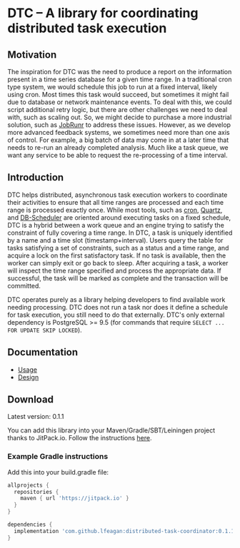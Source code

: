 # DTC – A library for coordinating distributed task execution

## Motivation
The inspiration for DTC was the need to produce a report on the information present in a time series database for a given time range. In a traditional cron type system, we would schedule this job to run at a fixed interval, likely using cron. Most times this task would succeed, but sometimes it might fail due to database or network maintenance events. To deal with this, we could script additional retry logic, but there are other challenges we need to deal with, such as scaling out. So, we might decide to purchase a more industrial solution, such as [JobRunr](https://www.jobrunr.io/en/) to address these issues. However, as we develop more advanced feedback systems, we sometimes need more than one axis of control. For example, a big batch of data may come in at a later time that needs to re-run an already completed analysis. Much like a task queue, we want any service to be able to request the re-processing of a time interval.

## Introduction
DTC helps distributed, asynchronous task execution workers to coordinate their activities to ensure that all time ranges are processed and each time range is processed exactly once. While most tools, such as [cron](https://kubernetes.io/docs/concepts/workloads/controllers/cron-jobs/), [Quartz](http://www.quartz-scheduler.org/), and [DB-Scheduler](https://github.com/kagkarlsson/db-scheduler) are oriented around executing tasks on a fixed schedule, DTC is a hybrid between a work queue and an engine trying to satisfy the constraint of fully covering a time range. In DTC, a task is uniquely identified by a name and a time slot (timestamp+interval). Users query the table for tasks satisfying a set of constraints, such as a status and a time range, and acquire a lock on the first satisfactory task. If no task is available, then the worker can simply exit or go back to sleep. After acquiring a task, a worker will inspect the time range specified and process the appropriate data. If successful, the task will be marked as complete and the transaction will be committed.

DTC operates purely as a library helping developers to find available work needing processing. DTC does not run a task nor does it define a schedule for task execution, you still need to do that externally. DTC's only external dependency is PostgreSQL >= 9.5 (for commands that require `SELECT ... FOR UPDATE SKIP LOCKED`).

## Documentation
- [Usage](docs/USAGE.md)
- [Design](docs/DESIGN.md)

## Download
Latest version: 0.1.1

You can add this library into your Maven/Gradle/SBT/Leiningen project thanks to JitPack.io. Follow the instructions [here](https://jitpack.io/#lfeagan/distributed-task-manager).

### Example Gradle instructions

Add this into your build.gradle file:

```groovy
allprojects {
  repositories {
    maven { url 'https://jitpack.io' }
  }
}

dependencies {
  implementation 'com.github.lfeagan:distributed-task-coordinator:0.1.1'
}
```





